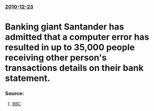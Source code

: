 ### [2010-12-23](/news/2010/12/23/index.md)

# Banking giant Santander has admitted that a computer error has resulted in up to 35,000 people receiving other person's transactions details on their bank statement. 




### Source:

1. [BBC](http://www.bbc.co.uk/news/business-12066763)
